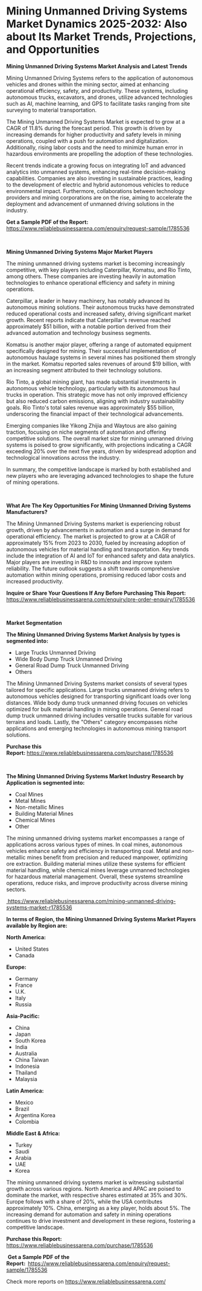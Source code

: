 <p><h1>Mining Unmanned Driving Systems Market Dynamics 2025-2032: Also about Its Market Trends, Projections, and Opportunities</h1></p><p><strong>Mining Unmanned Driving Systems Market Analysis and Latest Trends</strong></p>
<p><p>Mining Unmanned Driving Systems refers to the application of autonomous vehicles and drones within the mining sector, aimed at enhancing operational efficiency, safety, and productivity. These systems, including autonomous trucks, excavators, and drones, utilize advanced technologies such as AI, machine learning, and GPS to facilitate tasks ranging from site surveying to material transportation.</p><p>The Mining Unmanned Driving Systems Market is expected to grow at a CAGR of 11.8% during the forecast period. This growth is driven by increasing demands for higher productivity and safety levels in mining operations, coupled with a push for automation and digitalization. Additionally, rising labor costs and the need to minimize human error in hazardous environments are propelling the adoption of these technologies.</p><p>Recent trends indicate a growing focus on integrating IoT and advanced analytics into unmanned systems, enhancing real-time decision-making capabilities. Companies are also investing in sustainable practices, leading to the development of electric and hybrid autonomous vehicles to reduce environmental impact. Furthermore, collaborations between technology providers and mining corporations are on the rise, aiming to accelerate the deployment and advancement of unmanned driving solutions in the industry.</p></p>
<p><strong>Get a Sample PDF of the Report:&nbsp;</strong> <a href="https://www.reliablebusinessarena.com/enquiry/request-sample/1785536?utm_campaign=3181&utm_medium=2&utm_source=Github&utm_content=ia&utm_term=25032025&utm_id=mining-unmanned-driving-systems">https://www.reliablebusinessarena.com/enquiry/request-sample/1785536</a></p>
<p>&nbsp;</p>
<p><strong>Mining Unmanned Driving Systems Major Market Players</strong></p>
<p><p>The mining unmanned driving systems market is becoming increasingly competitive, with key players including Caterpillar, Komatsu, and Rio Tinto, among others. These companies are investing heavily in automation technologies to enhance operational efficiency and safety in mining operations.</p><p>Caterpillar, a leader in heavy machinery, has notably advanced its autonomous mining solutions. Their autonomous trucks have demonstrated reduced operational costs and increased safety, driving significant market growth. Recent reports indicate that Caterpillar's revenue reached approximately $51 billion, with a notable portion derived from their advanced automation and technology business segments.</p><p>Komatsu is another major player, offering a range of automated equipment specifically designed for mining. Their successful implementation of autonomous haulage systems in several mines has positioned them strongly in the market. Komatsu reported sales revenues of around $19 billion, with an increasing segment attributed to their technology solutions.</p><p>Rio Tinto, a global mining giant, has made substantial investments in autonomous vehicle technology, particularly with its autonomous haul trucks in operation. This strategic move has not only improved efficiency but also reduced carbon emissions, aligning with industry sustainability goals. Rio Tinto's total sales revenue was approximately $55 billion, underscoring the financial impact of their technological advancements.</p><p>Emerging companies like Yikong Zhijia and Waytous are also gaining traction, focusing on niche segments of automation and offering competitive solutions. The overall market size for mining unmanned driving systems is poised to grow significantly, with projections indicating a CAGR exceeding 20% over the next five years, driven by widespread adoption and technological innovations across the industry. </p><p>In summary, the competitive landscape is marked by both established and new players who are leveraging advanced technologies to shape the future of mining operations.</p></p>
<p>&nbsp;</p>
<p><strong>What Are The Key Opportunities For Mining Unmanned Driving Systems Manufacturers?</strong></p>
<p><p>The Mining Unmanned Driving Systems market is experiencing robust growth, driven by advancements in automation and a surge in demand for operational efficiency. The market is projected to grow at a CAGR of approximately 15% from 2023 to 2030, fueled by increasing adoption of autonomous vehicles for material handling and transportation. Key trends include the integration of AI and IoT for enhanced safety and data analytics. Major players are investing in R&D to innovate and improve system reliability. The future outlook suggests a shift towards comprehensive automation within mining operations, promising reduced labor costs and increased productivity.</p></p>
<p><strong>Inquire or Share Your Questions If Any Before Purchasing This Report:</strong> <a href="https://www.reliablebusinessarena.com/enquiry/pre-order-enquiry/1785536?utm_campaign=3181&utm_medium=2&utm_source=Github&utm_content=ia&utm_term=25032025&utm_id=mining-unmanned-driving-systems">https://www.reliablebusinessarena.com/enquiry/pre-order-enquiry/1785536</a></p>
<p>&nbsp;</p>
<p><strong>Market Segmentation</strong></p>
<p><strong>The Mining Unmanned Driving Systems Market Analysis by types is segmented into:</strong></p>
<p><ul><li>Large Trucks Unmanned Driving</li><li>Wide Body Dump Truck Unmanned Driving</li><li>General Road Dump Truck Unmanned Driving</li><li>Others</li></ul></p>
<p><p>The Mining Unmanned Driving Systems market consists of several types tailored for specific applications. Large trucks unmanned driving refers to autonomous vehicles designed for transporting significant loads over long distances. Wide body dump truck unmanned driving focuses on vehicles optimized for bulk material handling in mining operations. General road dump truck unmanned driving includes versatile trucks suitable for various terrains and loads. Lastly, the "Others" category encompasses niche applications and emerging technologies in autonomous mining transport solutions.</p></p>
<p><strong>Purchase this Report:&nbsp;</strong><a href="https://www.reliablebusinessarena.com/purchase/1785536?utm_campaign=3181&utm_medium=2&utm_source=Github&utm_content=ia&utm_term=25032025&utm_id=mining-unmanned-driving-systems">https://www.reliablebusinessarena.com/purchase/1785536</a></p>
<p>&nbsp;</p>
<p><strong>The Mining Unmanned Driving Systems Market Industry Research by Application is segmented into:</strong></p>
<p><ul><li>Coal Mines</li><li>Metal Mines</li><li>Non-metallic Mines</li><li>Building Material Mines</li><li>Chemical Mines</li><li>Other</li></ul></p>
<p><p>The mining unmanned driving systems market encompasses a range of applications across various types of mines. In coal mines, autonomous vehicles enhance safety and efficiency in transporting coal. Metal and non-metallic mines benefit from precision and reduced manpower, optimizing ore extraction. Building material mines utilize these systems for efficient material handling, while chemical mines leverage unmanned technologies for hazardous material management. Overall, these systems streamline operations, reduce risks, and improve productivity across diverse mining sectors.</p></p>
<p><a href="https://www.reliablebusinessarena.com/mining-unmanned-driving-systems-market-r1785536?utm_campaign=3181&utm_medium=2&utm_source=Github&utm_content=ia&utm_term=25032025&utm_id=mining-unmanned-driving-systems">&nbsp;https://www.reliablebusinessarena.com/mining-unmanned-driving-systems-market-r1785536</a></p>
<p><strong>In terms of Region, the Mining Unmanned Driving Systems Market Players available by Region are:</strong></p>
<p>
    <p> <strong> North America: </strong>
        <ul>
            <li>United States</li>
            <li>Canada</li>
        </ul>
        </p> 
    <p> <strong> Europe: </strong>
        <ul>
            <li>Germany</li>
            <li>France</li>
            <li>U.K.</li>
            <li>Italy</li>
            <li>Russia</li>
        </ul>
        </p> 
    <p> <strong> Asia-Pacific: </strong>
        <ul>
            <li>China</li>
            <li>Japan</li>
            <li>South Korea</li>
            <li>India</li>
            <li>Australia</li>
            <li>China Taiwan</li>
            <li>Indonesia</li>
            <li>Thailand</li>
            <li>Malaysia</li>
        </ul>
        </p> 
    <p> <strong> Latin America: </strong>
        <ul>
            <li>Mexico</li>
            <li>Brazil</li>
            <li>Argentina Korea</li>
            <li>Colombia</li>
        </ul>
        </p> 
    <p> <strong> Middle East & Africa: </strong>
        <ul>
            <li>Turkey</li>
            <li>Saudi</li>
            <li>Arabia</li>
            <li>UAE</li>
            <li>Korea</li>
        </ul>
    </p>
    </p>
<p><p>The mining unmanned driving systems market is witnessing substantial growth across various regions. North America and APAC are poised to dominate the market, with respective shares estimated at 35% and 30%. Europe follows with a share of 20%, while the USA contributes approximately 10%. China, emerging as a key player, holds about 5%. The increasing demand for automation and safety in mining operations continues to drive investment and development in these regions, fostering a competitive landscape.</p></p>
<p><strong>Purchase this Report: </strong><a href="https://www.reliablebusinessarena.com/purchase/1785536?utm_campaign=3181&utm_medium=2&utm_source=Github&utm_content=ia&utm_term=25032025&utm_id=mining-unmanned-driving-systems">https://www.reliablebusinessarena.com/purchase/1785536</a></p>
<p>&nbsp;<strong>Get a Sample PDF of the Report:&nbsp;&nbsp;</strong><a href="https://www.reliablebusinessarena.com/enquiry/request-sample/1785536?utm_campaign=3181&utm_medium=2&utm_source=Github&utm_content=ia&utm_term=25032025&utm_id=mining-unmanned-driving-systems">https://www.reliablebusinessarena.com/enquiry/request-sample/1785536</a></p>
<p><strong></strong></p>
<p>Check more reports on <a href="https://www.reliablebusinessarena.com/?utm_campaign=3181&utm_medium=2&utm_source=Github&utm_content=ia&utm_term=25032025&utm_id=mining-unmanned-driving-systems">https://www.reliablebusinessarena.com/</a></p>